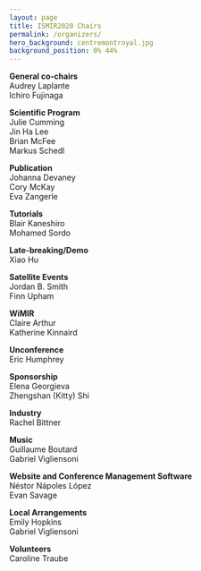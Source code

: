 ```yaml
---
layout: page
title: ISMIR2020 Chairs
permalink: /organizers/
hero_background: centremontroyal.jpg
background_position: 0% 44%
---
```

**General co-chairs**  
Audrey Laplante  
Ichiro Fujinaga  

**Scientific Program**  
Julie Cumming  
Jin Ha Lee  
Brian McFee  
Markus Schedl  

**Publication**  
Johanna Devaney  
Cory McKay  
Eva Zangerle 

**Tutorials**  
Blair Kaneshiro  
Mohamed Sordo 

**Late-breaking/Demo**  
Xiao Hu  

**Satellite Events**  
Jordan B. Smith  
Finn Upham  

**WiMIR**  
Claire Arthur  
Katherine Kinnaird  

**Unconference**  
Eric Humphrey  

**Sponsorship**  
Elena Georgieva  
Zhengshan (Kitty) Shi  

**Industry**  
Rachel Bittner 

**Music**  
Guillaume Boutard  
Gabriel Vigliensoni  

**Website and Conference Management Software**  
Néstor Nápoles López  
Evan Savage  

**Local Arrangements**  
Emily Hopkins  
Gabriel Vigliensoni  

**Volunteers**  
Caroline Traube



